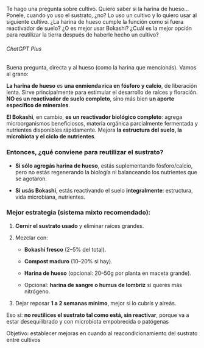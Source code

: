 Te hago una pregunta sobre cultivo. Quiero saber si la harina de hueso... Ponele, cuando yo uso el sustrato, ¿no? Lo uso un cultivo y lo quiero usar al siguiente cultivo. ¿La harina de hueso cumple la función como si fuera reactivador de suelo? ¿O es mejor usar Bokashi? ¿Cuál es la mejor opción para reutilizar la tierra después de haberle hecho un cultivo?

###### ChatGPT Plus

Buena pregunta, directa y al hueso (como la harina que mencionás). Vamos al grano:

**La harina de hueso** es **una enmienda rica en fósforo y calcio**, de liberación lenta. Sirve principalmente para estimular el desarrollo de raíces y floración. **NO es un reactivador de suelo completo**, sino más bien **un aporte específico de minerales**.

**El Bokashi**, en cambio, **es un reactivador biológico completo**: agrega microorganismos beneficiosos, materia orgánica parcialmente fermentada y nutrientes disponibles rápidamente. Mejora **la estructura del suelo, la microbiota y el ciclo de nutrientes**.

### Entonces, ¿qué conviene para reutilizar el sustrato?

- **Si sólo agregás harina de hueso**, estás suplementando fósforo/calcio, pero no estás regenerando la biología ni balanceando los nutrientes que se agotaron.
    
- **Si usás Bokashi**, estás reactivando el suelo **integralmente**: estructura, vida microbiana, nutrientes.
    

### Mejor estrategia (sistema mixto recomendado):

1. **Cernir el sustrato usado** y eliminar raíces grandes.
    
2. Mezclar con:
    
    - **Bokashi fresco** (2–5% del total).
        
    - **Compost maduro** (10–20% si hay).
        
    - **Harina de hueso** (opcional: 20–50g por planta en maceta grande).
        
    - Opcional: **harina de sangre o humus de lombriz** si querés más nitrógeno.
        
3. Dejar reposar **1 a 2 semanas mínimo**, mejor si lo cubrís y aireás.
    

Eso sí: **no reutilices el sustrato tal como está, sin reactivar**, porque va a estar desequilibrado y con microbiota empobrecida o patógenas


Objetivo: establecer mejoras en cuando al reacondicionamiento del sustrato entre cultivos